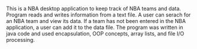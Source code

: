 This is a NBA desktop application to keep track of NBA teams and data.  Program reads and writes information from a text file.  A user can serach for an NBA team and view its data.  If a team has not been entered in the NBA application, a user can add it to the data file.  The program was written in java code and used encapsulation, OOP concepts, array lists, and file I/O processing. 
